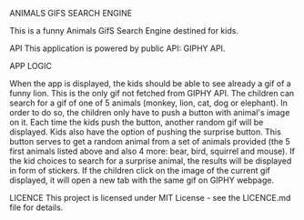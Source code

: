 ANIMALS GIFS SEARCH ENGINE

This is a funny Animals GifS Search Engine destined for kids.

API
This application is powered by public API: GIPHY API.

APP LOGIC

When the app is displayed, the kids should be able to see already a gif of a funny lion.
This is the only gif not fetched from GIPHY API.
The children can search for a gif of one of 5 animals (monkey, lion, cat, dog or elephant).
In order to do so, the children only have to push a button with animal's image on it.
Each time the kids push the button, another random gif will be displayed.
Kids also have the option of pushing the surprise button.
This button serves to get a random animal from a set of animals provided (the 5 first animals listed above and also 4 more: bear, bird, squirrel and mouse).
If the kid choices to search for a surprise animal, the results will be displayed in form of stickers.
If the children click on the image of the current gif displayed, it will open a new tab with the same gif on GIPHY webpage.

LICENCE
This project is licensed under MIT License - see the LICENCE.md file for details.
